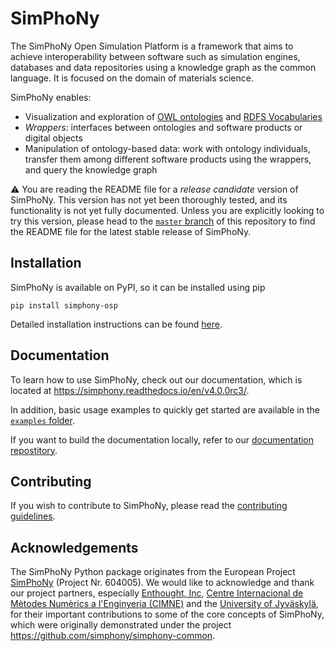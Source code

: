 # SimPhoNy

The SimPhoNy Open Simulation Platform is a framework that aims to achieve
interoperability between software such as simulation engines, databases and
data repositories using a knowledge graph as the common language. It is focused
on the domain of materials science.

SimPhoNy enables:
- Visualization and exploration of
  [OWL ontologies](https://www.w3.org/TR/2012/REC-owl2-primer-20121211/) and
  [RDFS Vocabularies](https://www.w3.org/TR/rdf-schema/)
- _Wrappers_: interfaces between ontologies and software products or digital
  objects
- Manipulation of ontology-based data: work with ontology individuals,
  transfer them among different software products using the wrappers, and query
  the knowledge graph

⚠️ You are reading the README file for a _release candidate_ version of
SimPhoNy. This version has not yet been thoroughly tested, and its
functionality is not yet fully documented. Unless you are explicitly looking to
try this version, please head to the
[`master` branch](https://github.com/simphony/osp-core) of this repository to
find the README file for the latest stable release of SimPhoNy.

## Installation

SimPhoNy is available on PyPI, so it can be installed using pip

`pip install simphony-osp`

Detailed installation instructions can be found
[here](https://simphony.readthedocs.io/en/v4.0.0rc3/introduction/installation.html).

## Documentation

To learn how to use SimPhoNy, check out our documentation, which is located at
<https://simphony.readthedocs.io/en/v4.0.0rc3/>.

In addition, basic usage examples to
quickly get started are available in the
[`examples` folder](https://github.com/simphony/osp-core/tree/v4.0.0rc3/examples).

If you want to build the documentation locally, refer to our [documentation repostitory](https://github.com/simphony/docs/tree/v4.0.0rc3).

## Contributing

If you wish to contribute to SimPhoNy, please read the
[contributing guidelines](https://github.com/simphony/osp-core/blob/v4.0.0rc3/CONTRIBUTING.md).

## Acknowledgements

The SimPhoNy Python package originates from the European Project [SimPhoNy](https://www.simphony-project.eu/) (Project Nr. 604005). We would like to acknowledge and thank our project partners, especially [Enthought, Inc](https://www.enthought.com/), [Centre Internacional de Mètodes Numèrics a l'Enginyeria (CIMNE)](https://cimne.com/) and the [University of Jyväskylä](https://www.jyu.fi/en), for their important contributions to some of the core concepts of SimPhoNy, which were originally demonstrated under the project https://github.com/simphony/simphony-common.
